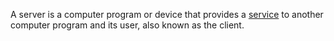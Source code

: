 A server is a computer program or device that provides 
a [service](admin/infrastructure/service.md) to another computer program and its user, also 
known as the client.